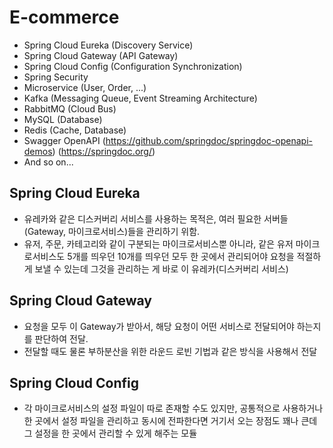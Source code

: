 # E-commerce 

- Spring Cloud Eureka (Discovery Service)
- Spring Cloud Gateway (API Gateway)
- Spring Cloud Config (Configuration Synchronization)
- Spring Security 
- Microservice (User, Order, ...)
- Kafka (Messaging Queue, Event Streaming Architecture)
- RabbitMQ (Cloud Bus)
- MySQL (Database)
- Redis (Cache, Database)
- Swagger OpenAPI (https://github.com/springdoc/springdoc-openapi-demos) (https://springdoc.org/)
- And so on...

## Spring Cloud Eureka
- 유레카와 같은 디스커버리 서비스를 사용하는 목적은, 여러 필요한 서버들(Gateway, 마이크로서비스)들을 관리하기 위함.
- 유저, 주문, 카테고리와 같이 구분되는 마이크로서비스뿐 아니라, 같은 유저 마이크로서비스도 5개를 띄우던 10개를 띄우던 모두 한 곳에서 관리되어야
요청을 적절하게 보낼 수 있는데 그것을 관리하는 게 바로 이 유레카(디스커버리 서비스)

## Spring Cloud Gateway
- 요청을 모두 이 Gateway가 받아서, 해당 요청이 어떤 서비스로 전달되어야 하는지를 판단하여 전달.
- 전달할 때도 물론 부하분산을 위한 라운드 로빈 기법과 같은 방식을 사용해서 전달

## Spring Cloud Config
- 각 마이크로서비스의 설정 파일이 따로 존재할 수도 있지만, 공통적으로 사용하거나 한 곳에서 설정 파일을 관리하고 동시에 전파한다면
거기서 오는 장점도 꽤나 큰데 그 설정을 한 곳에서 관리할 수 있게 해주는 모듈 